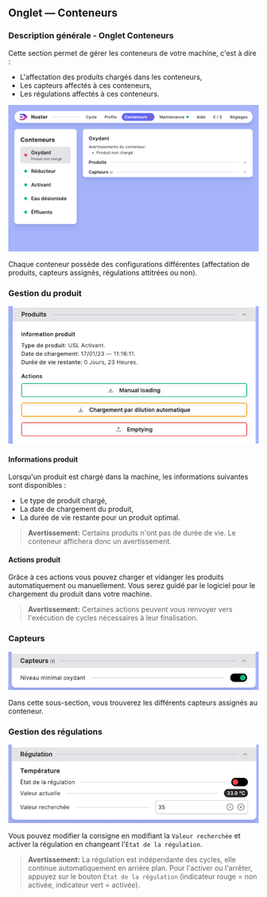 ## Onglet — Conteneurs

### Description générale - Onglet Conteneurs

Cette section permet de gérer les conteneurs de votre machine, c'est à dire :

- L'affectation des produits chargés dans les conteneurs,
- Les capteurs affectés à ces conteneurs,
- Les régulations affectés à ces conteneurs.

![Conteneurs](component_containers.png)

Chaque conteneur possède des configurations différentes (affectation de produits, capteurs assignés, régulations attitrées ou non).

### Gestion du produit

![Gestion produit](containers_product.png)

#### Informations produit

Lorsqu'un produit est chargé dans la machine, les informations suivantes sont disponibles : 

- Le type de produit chargé,
- La date de chargement du produit,
- La durée de vie restante pour un produit optimal.

> **Avertissement:** Certains produits n'ont pas de durée de vie. Le conteneur affichera donc un avertissement.

#### Actions produit

Grâce à ces actions vous pouvez charger et vidanger les produits  automatiquement ou manuellement. Vous serez guidé par le logiciel pour le chargement du produit dans votre machine.

> **Avertissement:** Certaines actions peuvent vous renvoyer vers l'exécution de cycles nécessaires à leur finalisation.

### Capteurs

![Capteurs conteneurs](containers_sensors.png)

Dans cette sous-section, vous trouverez les différents capteurs assignés au conteneur.

### Gestion des régulations

![Régulation conteneur](containers_regulation.png)

Vous pouvez modifier la consigne en modifiant la   `Valeur recherchée` et activer la régulation en changeant   l'`État de la régulation`. 

>**Avertissement:** La régulation est indépendante des cycles, elle continue automatiquement en arrière plan. Pour l'activer ou l'arrêter, appuyez sur le bouton   `État de la régulation` (indicateur rouge = non activée, indicateur vert = activée).